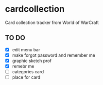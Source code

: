 # cardcollection
Card collection tracker from World of WarCraft

TO DO
-------------
- [x] edit menu bar
- [x] make forgot password and remember me
- [x] graphic sketch prof
- [x] remebr me
- [ ] categories card
- [ ] place for card
